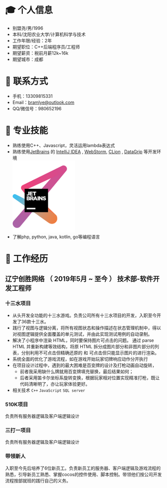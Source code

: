 # 🎓 个人信息

- 别盟尧/男/1996
- 本科/沈阳农业大学/计算机科学与技术
- 工作年限/经验：2年
- 期望职位：C++后端程序员/工程师
- 期望薪资：税前月薪12k~16k
- 期望城市：成都

# 🧐 联系方式

- 手机：13309815331
- Email：bramlye@outlook.com
- QQ/微信号：980652196

# 🌌  专业技能

- 熟练使用C++、Javascript，灵活运用lambda表达式
- 熟练使用[JetBrains](https://www.jetbrains.com/?from=augus) 的 [IntelliJ IDEA](https://www.jetbrains.com/idea/?from=augus)
  , [WebStorm](https://www.jetbrains.com/webstorm/?from=augus), [CLion](https://www.jetbrains.com/clion/?from=augus)
  , [DataGrip](https://www.jetbrains.com/datagrip/?from=augus) 等开发环境   
  [<img src="./res/jetbrains-variant-3.png" width="200"/>](https://www.jetbrains.com/?from=augus)
- 了解php, python, java, kotlin, go等编程语言

# 💫 工作经历

## 辽宁创胜网络 （ 2019年5月 ~ 至今 ） 技术部-软件开发工程师

### 十三水项目

- 从头开发全功能的十三水游戏。负责公司所有十三水项目的开发，入职至今开发了36款十三水。
- 践行了视图与逻辑分离，将所有视图状态和操作描述在状态管理机制中，得以对视图逻辑提供全面覆盖的单元测试，并由此实现测试用例的自动录制。
- 解决了小程序中渲染 HTML，同时要保持图片可点击的问题。 通过 parse HTML 并重新构建等效结构，将原 HTML 拆分成图片部分和非图片部分的列表，分别利用不可点击但精确还原的 和 可点击但只能显示图片的进行渲染。
- 系统全面的优化了游戏流程，如在游戏开始玩家切牌响应动作分开执行
- 在项目设计过程中，遇到的最大困难是百变牌的设计及打枪动画自动旋转，
    + 前者我采用缺什么牌就用百变牌填充替换，最后结果如何；
    + 后者采用笛卡尔坐标系旋转变换，根据玩家相对位置实现精准打枪，既让代码清晰明了，亦让玩家体验更好。
- 相关技术 ```C++``` ```JavaScript``` ```SQL server```

### 510K项目

负责所有服务器逻辑及客户端逻辑设计

### 三打一项目

负责所有服务器逻辑及客户端逻辑设计

### 带领新人

入职至今先后培养了6位新员工。负责新员工的服务器、客户端逻辑及游戏流程的熟悉，引导新员工熟悉、掌握cocos的控件使用、脚本控制。带领他们按公司开发流程按部就班的践行自己的义务。

